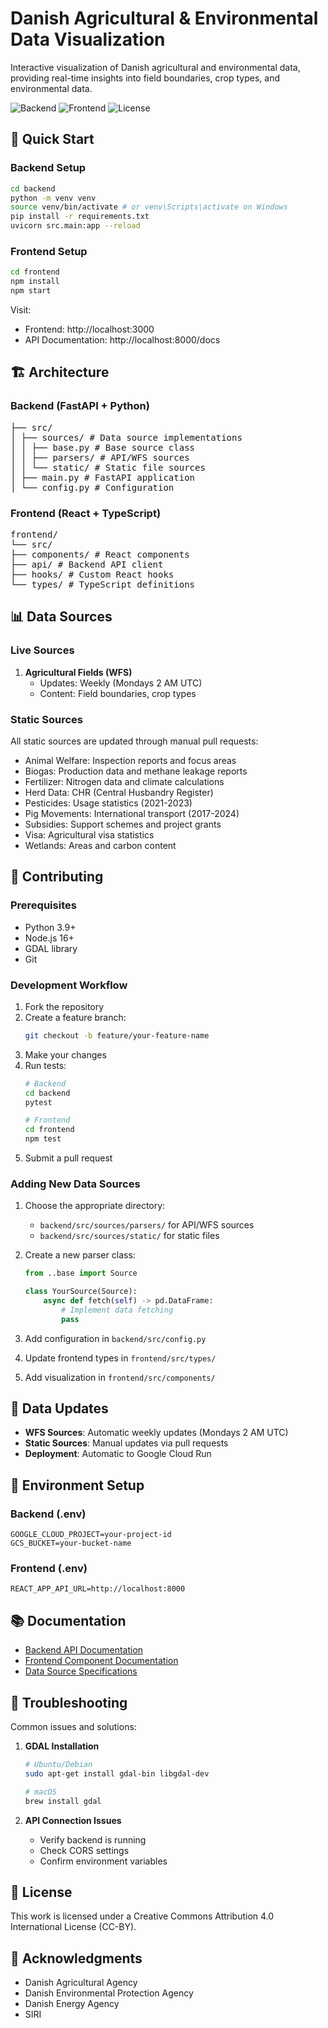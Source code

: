 # Danish Agricultural & Environmental Data Visualization

Interactive visualization of Danish agricultural and environmental data, providing real-time insights into field boundaries, crop types, and environmental data.

![Backend](https://img.shields.io/badge/backend-Python%203.9-green.svg)
![Frontend](https://img.shields.io/badge/frontend-React%2018-blue.svg)
![License](https://img.shields.io/badge/license-CC--BY-green.svg)

## 🚀 Quick Start

### Backend Setup

```bash
cd backend
python -m venv venv
source venv/bin/activate # or venv\Scripts\activate on Windows
pip install -r requirements.txt
uvicorn src.main:app --reload
```

### Frontend Setup

```bash
cd frontend
npm install
npm start
```

Visit:
- Frontend: http://localhost:3000
- API Documentation: http://localhost:8000/docs

## 🏗️ Architecture

### Backend (FastAPI + Python)
<pre>
├── src/
│ ├── sources/ # Data source implementations
│ │ ├── base.py # Base source class
│ │ ├── parsers/ # API/WFS sources
│ │ └── static/ # Static file sources
│ ├── main.py # FastAPI application
│ └── config.py # Configuration
</pre>


### Frontend (React + TypeScript)

<pre>
frontend/
└── src/
├── components/ # React components
├── api/ # Backend API client
├── hooks/ # Custom React hooks
└── types/ # TypeScript definitions
</pre>

## 📊 Data Sources

### Live Sources
1. **Agricultural Fields (WFS)**
   - Updates: Weekly (Mondays 2 AM UTC)
   - Content: Field boundaries, crop types

### Static Sources
All static sources are updated through manual pull requests:
- Animal Welfare: Inspection reports and focus areas
- Biogas: Production data and methane leakage reports
- Fertilizer: Nitrogen data and climate calculations
- Herd Data: CHR (Central Husbandry Register)
- Pesticides: Usage statistics (2021-2023)
- Pig Movements: International transport (2017-2024)
- Subsidies: Support schemes and project grants
- Visa: Agricultural visa statistics
- Wetlands: Areas and carbon content

## 🤝 Contributing

### Prerequisites
- Python 3.9+
- Node.js 16+
- GDAL library
- Git

### Development Workflow
1. Fork the repository
2. Create a feature branch:
   ```bash
   git checkout -b feature/your-feature-name
   ```
3. Make your changes
4. Run tests:
   ```bash
   # Backend
   cd backend
   pytest

   # Frontend
   cd frontend
   npm test
   ```
5. Submit a pull request

### Adding New Data Sources
1. Choose the appropriate directory:
   - `backend/src/sources/parsers/` for API/WFS sources
   - `backend/src/sources/static/` for static files

2. Create a new parser class:
   ```python
   from ..base import Source

   class YourSource(Source):
       async def fetch(self) -> pd.DataFrame:
           # Implement data fetching
           pass
   ```

3. Add configuration in `backend/src/config.py`
4. Update frontend types in `frontend/src/types/`
5. Add visualization in `frontend/src/components/`

## 🔄 Data Updates
- **WFS Sources**: Automatic weekly updates (Mondays 2 AM UTC)
- **Static Sources**: Manual updates via pull requests
- **Deployment**: Automatic to Google Cloud Run

## 🔧 Environment Setup

### Backend (.env)

```
GOOGLE_CLOUD_PROJECT=your-project-id
GCS_BUCKET=your-bucket-name
```

### Frontend (.env)

```
REACT_APP_API_URL=http://localhost:8000
```

## 📚 Documentation
- [Backend API Documentation](http://localhost:8000/docs)
- [Frontend Component Documentation](frontend/README.md)
- [Data Source Specifications](backend/README.md)

## 🐛 Troubleshooting

Common issues and solutions:

1. **GDAL Installation**
   ```bash
   # Ubuntu/Debian
   sudo apt-get install gdal-bin libgdal-dev

   # macOS
   brew install gdal
   ```

2. **API Connection Issues**
   - Verify backend is running
   - Check CORS settings
   - Confirm environment variables

## 📝 License
This work is licensed under a Creative Commons Attribution 4.0 International License (CC-BY).

## 🙏 Acknowledgments
- Danish Agricultural Agency
- Danish Environmental Protection Agency
- Danish Energy Agency
- SIRI
